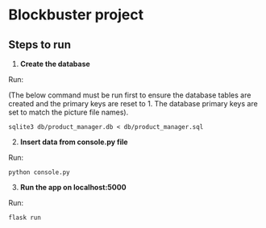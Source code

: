 # Blockbuster project
## Steps to run
1. **Create the database**

Run:<br>

(The below command must be run first to ensure the database tables are created and the primary keys are reset to 1. The database primary keys are set to match the picture file names).
```
sqlite3 db/product_manager.db < db/product_manager.sql
```

2. **Insert data from console.py file**

Run:<br>
```
python console.py
```

3. **Run the app on localhost:5000**

Run:<br>
```
flask run
```